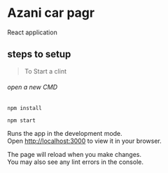 
# Azani car pagr



React application



## steps to setup



> To Start a clint



###### open a new CMD

```
npm install  

npm start

```

Runs the app in the development mode.\
Open [http://localhost:3000](http://localhost:3000) to view it in your browser.

The page will reload when you make changes.\
You may also see any lint errors in the console.

